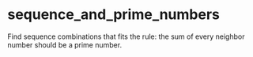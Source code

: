 sequence_and_prime_numbers
==========================

Find sequence combinations that fits the rule: the sum of every neighbor number should be a prime number.
